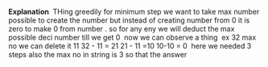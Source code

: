 **Explanation**
​
THing greedily for minimum step we want to take max number possible to create the number but instead of creating number from 0 it is zero to make 0 from number
. so for any eny we will deduct the max possible deci number till we get 0
​
now we can observe a thing
​
ex 32
max no we can delete it 11
32 - 11 = 21
21 - 11 =10
10-10 = 0
​
here we needed 3 steps also the max no in string is 3 so that the answer